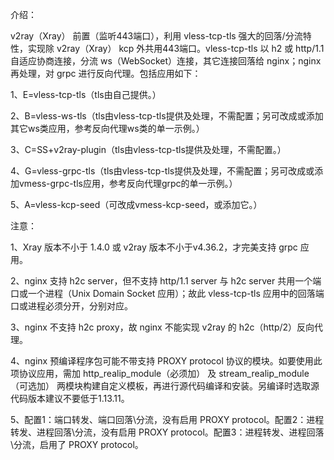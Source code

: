 介绍：

v2ray（Xray） 前置（监听443端口），利用 vless-tcp-tls 强大的回落/分流特性，实现除 v2ray（Xray） kcp 外共用443端口。vless-tcp-tls 以 h2 或 http/1.1 自适应协商连接，分流 ws（WebSocket）连接，其它连接回落给 nginx；nginx 再处理，对 grpc 进行反向代理。包括应用如下：

1、E=vless-tcp-tls（tls由自己提供。）

2、B=vless-ws-tls（tls由vless-tcp-tls提供及处理，不需配置；另可改成或添加其它ws类应用，参考反向代理ws类的单一示例。）

3、C=SS+v2ray-plugin（tls由vless-tcp-tls提供及处理，不需配置。）

4、G=vless-grpc-tls（tls由vless-tcp-tls提供及处理，不需配置；另可改成或添加vmess-grpc-tls应用，参考反向代理grpc的单一示例。）

5、A=vless-kcp-seed（可改成vmess-kcp-seed，或添加它。）

注意：

1、Xray 版本不小于 1.4.0 或 v2ray 版本不小于v4.36.2，才完美支持 grpc 应用。

2、nginx 支持 h2c server，但不支持 http/1.1 server 与 h2c server 共用一个端口或一个进程（Unix Domain Socket 应用）；故此 vless-tcp-tls 应用中的回落端口或进程必须分开，分别对应。

3、nginx 不支持 h2c proxy，故 nginx 不能实现 v2ray 的 h2c（http/2）反向代理。

4、nginx 预编译程序包可能不带支持 PROXY protocol 协议的模块。如要使用此项协议应用，需加 http_realip_module（必须加） 及 stream_realip_module（可选加） 两模块构建自定义模板，再进行源代码编译和安装。另编译时选取源代码版本建议不要低于1.13.11。

5、配置1：端口转发、端口回落\分流，没有启用 PROXY protocol。配置2：进程转发、进程回落\分流，没有启用 PROXY protocol。配置3：进程转发、进程回落\分流，启用了 PROXY protocol。
